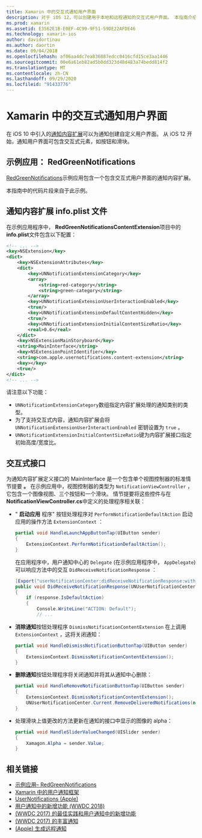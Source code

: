 ```yaml
---
title: Xamarin 中的交互式通知用户界面
description: 对于 iOS 12，可以创建用于本地和远程通知的交互式用户界面。 本指南介绍如何将这些功能与 Xamarin 配合使用。
ms.prod: xamarin
ms.assetid: E3562E1B-E0EF-4C99-9F51-59DE22AFDE46
ms.technology: xamarin-ios
author: davidortinau
ms.author: daortin
ms.date: 09/04/2018
ms.openlocfilehash: af06aa4dc7ea836887edcc0416cfd15ce3aa1446
ms.sourcegitcommit: 00e6a61eb82ad5b0dd323d48d483a74bedd814f2
ms.translationtype: MT
ms.contentlocale: zh-CN
ms.lasthandoff: 09/29/2020
ms.locfileid: "91433776"
---
```

# <a name="interactive-notification-user-interfaces-in-xamarinios"></a>Xamarin 中的交互式通知用户界面

在 iOS 10 中引入的[通知内容扩展](~/ios/platform/user-notifications/advanced-user-notifications.md)可以为通知创建自定义用户界面。 从 iOS 12 开始，通知用户界面可包含交互式元素，如按钮和滑块。

## <a name="sample-app-redgreennotifications"></a>示例应用： RedGreenNotifications

[RedGreenNotifications](/samples/xamarin/ios-samples/ios12-redgreennotifications)示例应用包含一个包含交互式用户界面的通知内容扩展。

本指南中的代码片段来自于此示例。

## <a name="notification-content-extension-infoplist-file"></a>通知内容扩展 info.plist 文件

在示例应用程序中， **RedGreenNotificationsContentExtension**项目中的**info.plist**文件包含以下配置：

```xml
<!-- ... -->
<key>NSExtension</key>
<dict>
    <key>NSExtensionAttributes</key>
    <dict>
        <key>UNNotificationExtensionCategory</key>
        <array>
            <string>red-category</string>
            <string>green-category</string>
        </array>
        <key>UNNotificationExtensionUserInteractionEnabled</key>
        <true/>
        <key>UNNotificationExtensionDefaultContentHidden</key>
        <true/>
        <key>UNNotificationExtensionInitialContentSizeRatio</key>
        <real>0.6</real>
    </dict>
    <key>NSExtensionMainStoryboard</key>
    <string>MainInterface</string>
    <key>NSExtensionPointIdentifier</key>
    <string>com.apple.usernotifications.content-extension</string>
    <key></key>
    <true/>
</dict>
<!-- ... -->
```

请注意以下功能：

- `UNNotificationExtensionCategory`数组指定内容扩展处理的通知类别的类型。
- 为了支持交互式内容，通知内容扩展会将 `UNNotificationExtensionUserInteractionEnabled` 密钥设置为 `true` 。
- `UNNotificationExtensionInitialContentSizeRatio`键为内容扩展接口指定初始高度/宽度比。

## <a name="interactive-interface"></a>交互式接口

为通知内容扩展定义接口的 MainInterface 是一个包含单个视图控制器的标准情节提要 **。** 在示例应用中，视图控制器的类型为 `NotificationViewController` ，它包含一个图像视图、三个按钮和一个滑块。 情节提要将这些控件与在 **NotificationViewController.cs**中定义的处理程序相关联：

- " **启动应用** 程序" 按钮处理程序对 `PerformNotificationDefaultAction` 启动应用的操作方法 `ExtensionContext` ：

    ```csharp
    partial void HandleLaunchAppButtonTap(UIButton sender)
    {
        ExtensionContext.PerformNotificationDefaultAction();
    }
    ```

    在应用程序中，用户通知中心的 `Delegate` (在示例应用程序中， `AppDelegate`) 可以响应方法中的交互   `DidReceiveNotificationResponse` ：

    ```csharp
    [Export("userNotificationCenter:didReceiveNotificationResponse:withCompletionHandler:")]
    public void DidReceiveNotificationResponse(UNUserNotificationCenter center, UNNotificationResponse response, System.Action completionHandler)
    {
        if (response.IsDefaultAction)
        {
            Console.WriteLine("ACTION: Default");
            // ...
    ```

- **消除通知**按钮处理程序 `DismissNotificationContentExtension` 在上调用 `ExtensionContext` ，这将关闭通知：

    ```csharp
    partial void HandleDismissNotificationButtonTap(UIButton sender)
    {
        ExtensionContext.DismissNotificationContentExtension();
    }
    ```

- **删除通知**按钮处理程序将关闭通知并将其从通知中心删除：

    ```csharp
    partial void HandleRemoveNotificationButtonTap(UIButton sender)
    {
        ExtensionContext.DismissNotificationContentExtension();
        UNUserNotificationCenter.Current.RemoveDeliveredNotifications(new string[] { notification.Request.Identifier });
    }
    ```

- 处理滑块上值更改的方法更新在通知的接口中显示的图像的 alpha：

    ```csharp
    partial void HandleSliderValueChanged(UISlider sender)
    {
        Xamagon.Alpha = sender.Value;
    }
    ```

## <a name="related-links"></a>相关链接

- [示例应用– RedGreenNotifications](/samples/xamarin/ios-samples/ios12-redgreennotifications)
- [Xamarin 中的用户通知框架](~/ios/platform/user-notifications/index.md)
- [UserNotifications (Apple) ](https://developer.apple.com/documentation/usernotifications?language=objc)
- [用户通知中的新增功能 (WWDC 2018) ](https://developer.apple.com/videos/play/wwdc2018/710/)
- [ (WWDC 2017) 的最佳实践和用户通知中的新增功能 ](https://developer.apple.com/videos/play/wwdc2017/708/)
- [ (WWDC 2017) 的丰富通知 ](https://developer.apple.com/videos/play/wwdc2017/817/)
- [ (Apple) 生成远程通知 ](https://developer.apple.com/documentation/usernotifications/setting_up_a_remote_notification_server/generating_a_remote_notification)
